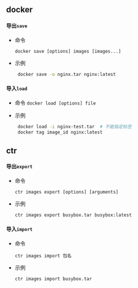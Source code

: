 ## docker

#### 导出`save`

- 命令
  
   `docker save [options] images [images...]` 

- 示例
  
  ```bash
   docker save -o nginx.tar nginx:latest
  ```

#### 导入`load`

* 命令 
   `docker load [options] file`

* 示例
  
  ```bash
   docker load -i nginx-test.tar  # 不能指定标签
   docker tag image_id nginx:latest
  ```

## ctr

#### 导出`export`

* 命令
  
  `ctr images export [options] [arguments]`

* 示例
  
  ```bash
  ctr images export busybox.tar busybox:latest
  ```

#### 导入`import`

* 命令
  
  `ctr images import 包名`

* 示例
  
  ```bash
  ctr images import busybox.tar
  ```